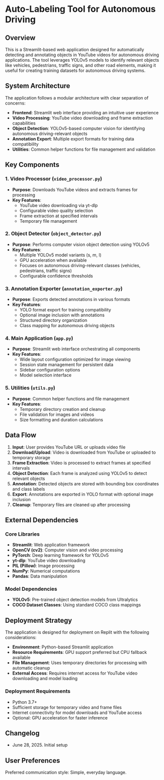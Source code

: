 # Auto-Labeling Tool for Autonomous Driving

## Overview

This is a Streamlit-based web application designed for automatically detecting and annotating objects in YouTube videos for autonomous driving applications. The tool leverages YOLOv5 models to identify relevant objects like vehicles, pedestrians, traffic signs, and other road elements, making it useful for creating training datasets for autonomous driving systems.

## System Architecture

The application follows a modular architecture with clear separation of concerns:

- **Frontend**: Streamlit web interface providing an intuitive user experience
- **Video Processing**: YouTube video downloading and frame extraction capabilities
- **Object Detection**: YOLOv5-based computer vision for identifying autonomous driving-relevant objects
- **Annotation Export**: Multiple export formats for training data compatibility
- **Utilities**: Common helper functions for file management and validation

## Key Components

### 1. Video Processor (`video_processor.py`)
- **Purpose**: Downloads YouTube videos and extracts frames for processing
- **Key Features**:
  - YouTube video downloading via yt-dlp
  - Configurable video quality selection
  - Frame extraction at specified intervals
  - Temporary file management

### 2. Object Detector (`object_detector.py`)
- **Purpose**: Performs computer vision object detection using YOLOv5
- **Key Features**:
  - Multiple YOLOv5 model variants (s, m, l)
  - GPU acceleration when available
  - Focuses on autonomous driving-relevant classes (vehicles, pedestrians, traffic signs)
  - Configurable confidence thresholds

### 3. Annotation Exporter (`annotation_exporter.py`)
- **Purpose**: Exports detected annotations in various formats
- **Key Features**:
  - YOLO format export for training compatibility
  - Optional image inclusion with annotations
  - Structured directory organization
  - Class mapping for autonomous driving objects

### 4. Main Application (`app.py`)
- **Purpose**: Streamlit web interface orchestrating all components
- **Key Features**:
  - Wide layout configuration optimized for image viewing
  - Session state management for persistent data
  - Sidebar configuration options
  - Model selection interface

### 5. Utilities (`utils.py`)
- **Purpose**: Common helper functions and file management
- **Key Features**:
  - Temporary directory creation and cleanup
  - File validation for images and videos
  - Size formatting and duration calculations

## Data Flow

1. **Input**: User provides YouTube URL or uploads video file
2. **Download/Upload**: Video is downloaded from YouTube or uploaded to temporary storage
3. **Frame Extraction**: Video is processed to extract frames at specified intervals
4. **Object Detection**: Each frame is analyzed using YOLOv5 to detect relevant objects
5. **Annotation**: Detected objects are stored with bounding box coordinates and class labels
6. **Export**: Annotations are exported in YOLO format with optional image inclusion
7. **Cleanup**: Temporary files are cleaned up after processing

## External Dependencies

### Core Libraries
- **Streamlit**: Web application framework
- **OpenCV (cv2)**: Computer vision and video processing
- **PyTorch**: Deep learning framework for YOLOv5
- **yt-dlp**: YouTube video downloading
- **PIL (Pillow)**: Image processing
- **NumPy**: Numerical computations
- **Pandas**: Data manipulation

### Model Dependencies
- **YOLOv5**: Pre-trained object detection models from Ultralytics
- **COCO Dataset Classes**: Using standard COCO class mappings

## Deployment Strategy

The application is designed for deployment on Replit with the following considerations:

- **Environment**: Python-based Streamlit application
- **Resource Requirements**: GPU support preferred but CPU fallback available
- **File Management**: Uses temporary directories for processing with automatic cleanup
- **External Access**: Requires internet access for YouTube video downloading and model loading

### Deployment Requirements
- Python 3.7+
- Sufficient storage for temporary video and frame files
- Internet connectivity for model downloads and YouTube access
- Optional: GPU acceleration for faster inference

## Changelog
- June 28, 2025. Initial setup

## User Preferences

Preferred communication style: Simple, everyday language.